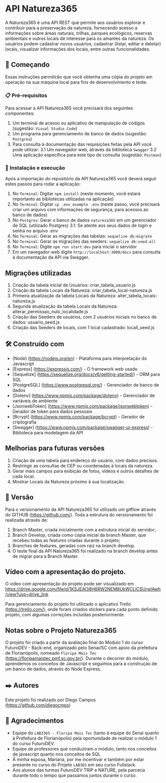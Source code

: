 # API Natureza365 

A Natureza365 é uma API REST que permite aos usuários explorar e contribuir para a
preservação da natureza, fornecendo acesso a informações sobre áreas naturais, trilhas,
parques ecológicos, reservas ambientais e outros locais de interesse para os amantes da
natureza.
Os usuários podem cadastrar novos usuários, cadastrar (listar, editar e deletar) locais,
visualizar informações dos locais, entre outras funcionalidades.

## 🚀 Começando

Essas instruções permitirão que você obtenha uma cópia do projeto em operação na sua máquina local para fins de desenvolvimento e teste.


### 📋 Pré-requisitos

Para acessar a API Natureza365 você precisará dos seguintes componentes:

1. Um terminal de acesso ou aplicativo de manipulação de códigos (sugestão: `Visual Studio Code`)
2. Um programa para gerenciamento de banco de dados (sugestão: `Postgres`)
3. Para consulta à documentação das requisições feitas pela API você pode utilizar:
    3.1 Um navegador web, através da biblioteca `Swagger`
    3.2 Uma aplicação específica para este tipo de consulta (sugestão: `Postman`)



### 🔧 Instalação e execução

Após a importação do repositório da API Natureza365 você deverá seguir estes passos para rodar a aplicação:

1. No `Terminal`: Digitar `npm install` (neste momento, você estará importanto as bibliotecas utilizadas na aplicação)
2. No `Terminal`: Digitar `cp .env_example .env` (neste passo, você precisará criar um arquivo com informações de segurança, para acessos ao banco de dados)
3. No `Postgres`: Gerar o banco de dados `natureza365` em um gerenciador de SQL (utilizado Postgres)
    3.1: Se atente aos seus dados de login e senha no arquivo .env
4. No `Terminal`: Gerar as migrações das tabelas: `sequelize db:migrate`
5. No `Terminal`: Gerar as migrações das seeders: `sequelize db:seed:all`
6. No `Terminal`: Digite `npm run start:dev` para iniciar o servidor
7. Em um navegador web digite `http://localhost:3000/docs` para consulta à documentação da API via Swagger.

## Migrações utilizadas

1. Criação da tabela inicial de Usuários: criar_tabela_usuario.js
2. Criação da tabela Locais da Natureza: criar_tabela_local-natureza.js
3. Primeira atualização da tabela Locais da Natureza: alter_tabela_locais-natureza.js
4. Segunda atualização da tabela Locais da Natureza: alterar_permissao_nulo_localidade.js
5. Criação das Seeders de usuários, com 2 usuários iniciais no banco de dados: usuario_seed.js
6. Criação das Seeders de locais, com 1 local cadastrado: locall_seed.js

## 🛠️ Construído com

* [Node] (https://nodejs.org/en) - Plataforma para interpretação do Javascript
* [Express] (https://expressjs.com/) - O framework web usado
* [Sequelize] (https://sequelize.org/docs/v6/getting-started/) - ORM para SQL
* [PostgreSQL] (https://www.postgresql.org/) - Gerenciador de banco de dados
* [Dotenv] (https://www.npmjs.com/package/dotenv) - Gerenciador de variáveis de ambiente
* [JsonwebToken] (https://www.npmjs.com/package/jsonwebtoken) - Gerador de token para dados pessoais
* [Bcrypt] (https://www.npmjs.com/package/bcrypt) - Gerador de criptografia
* [Swagger] (https://www.npmjs.com/package/swagger-ui-express) - Biblioteca para modelagem da API

## Melhorias para futuras versões

1. Criação de uma tabela para endereço do usuário, com dados precisos.
2. Restringir as consultas de CEP ou coordenadas à locais da natureza.
3. Gerar mais campos para exibição de fotos, vídeos e outros detalhes de cada local.
4. Mostrar Locais da Natureza próximo à sua localização.


## 📌 Versão

Para o versionamento da API Natureza365 foi utilizado um gitflow através do GITHUB (https://github.com/). Toda a estrutura do versionamento foi realizada através de:

1. Branch Master, criada inicialmente com a estrutura inicial do servidor;
2. Branch Develop, criada como cópia inicial da branch Master, que recebeu todas as features criadas durante o projeto;
3. Branches de features, geradas com raiz na branch develop.
4. O teste final da API Natureza365 foi realizado na branch develop antes de migrar para a Branch Master.

## Vídeo com a apresentação do projeto.

O vídeo com apresentação do projeto pode ser visualizado em https://drive.google.com/file/d/1KSJEAI38H6RW2NEM8UkWCLlCSUrwlAwh/view?usp=drive_link

Para gerenciamento do projeto foi utilizado o aplicativo Trello (https://trello.com/), onde foram criados stickers para cada ponto definido projeto, com algumas correções incluídas posteriormente.

## Notas sobre o Projeto Natureza365

O projeto foi criado a partir da avaliação final do Módulo 1 do curso FuturoDEV - Back-end, organizado pelo Senai/SC com apoio da prefeitura de Florianópolis, nomeado `Floripa Mais Tec` (https://floripamaistec.pmf.sc.gov.br/).
Durante o decorrer do módulo, aprendemos os conceitos de Javascript e seguimos para a construção de um banco de dados, através do Node Express.

## ✒️ Autores

Este projeto foi realizado por Diego Campos (https://github.com/diegocmps)


## 🎁 Agradecimentos

* Equipe do `LAB3365 - Floripa Mais Tec` (tanto à equipe do Senai quanto à Prefeitura de Florianópolis) pela oportunidade de realizar o módulo 1 do curso FuturoDEV.
* Equipe de professores que conduziram o módulo, tanto nos conceitos de javascript quanto nos conceitos de SQL
* À minha esposa, Mariana, por me incentivar e também por estar presente no curso do Projeto `LAB365` em seu curso Fullstack.
* Aos alunos das turmas FuturoDEV TRIP e NATURE, pela parceria durante todo o tempo que passamos juntos durante o curso.
